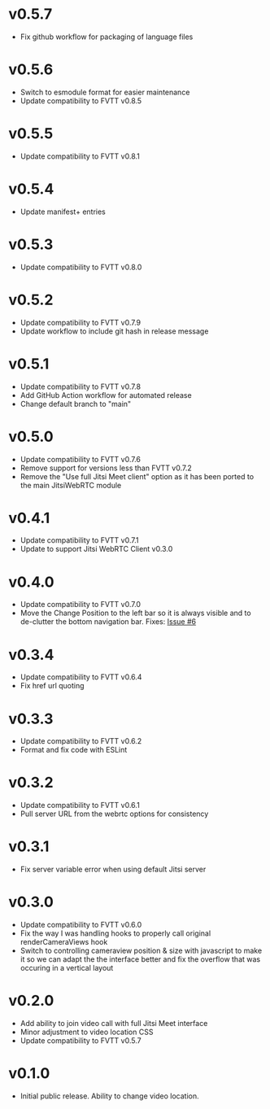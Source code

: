 # v0.5.7
* Fix github workflow for packaging of language files

# v0.5.6
* Switch to esmodule format for easier maintenance
* Update compatibility to FVTT v0.8.5

# v0.5.5
* Update compatibility to FVTT v0.8.1

# v0.5.4
* Update manifest+ entries

# v0.5.3
* Update compatibility to FVTT v0.8.0

# v0.5.2
* Update compatibility to FVTT v0.7.9
* Update workflow to include git hash in release message

# v0.5.1
* Update compatibility to FVTT v0.7.8
* Add GitHub Action workflow for automated release
* Change default branch to "main"

# v0.5.0
* Update compatibility to FVTT v0.7.6
* Remove support for versions less than FVTT v0.7.2
* Remove the "Use full Jitsi Meet client" option as it has been ported to the main JitsiWebRTC module

# v0.4.1
* Update compatibility to FVTT v0.7.1
* Update to support Jitsi WebRTC Client v0.3.0

# v0.4.0
* Update compatibility to FVTT v0.7.0
* Move the Change Position to the left bar so it is always visible and to de-clutter the bottom navigation bar. Fixes: [Issue #6](https://github.com/bekriebel/fvtt-module-webrtc_tweaks/issues/6)

# v0.3.4
* Update compatibility to FVTT v0.6.4
* Fix href url quoting

# v0.3.3
* Update compatibility to FVTT v0.6.2
* Format and fix code with ESLint

# v0.3.2
* Update compatibility to FVTT v0.6.1
* Pull server URL from the webrtc options for consistency

# v0.3.1
* Fix server variable error when using default Jitsi server

# v0.3.0
* Update compatibility to FVTT v0.6.0
* Fix the way I was handling hooks to properly call original renderCameraViews hook
* Switch to controlling cameraview position & size with javascript to make it so we can adapt the the interface better and fix the overflow that was occuring in a vertical layout 

# v0.2.0
* Add ability to join video call with full Jitsi Meet interface
* Minor adjustment to video location CSS
* Update compatibility to FVTT v0.5.7

# v0.1.0
* Initial public release. Ability to change video location.

